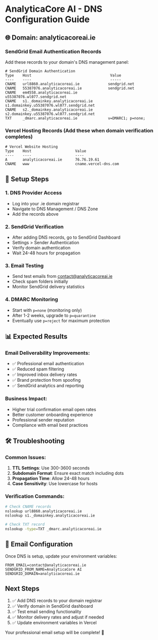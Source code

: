 # AnalyticaCore AI - DNS Configuration Guide

## 🌐 Domain: analyticacoreai.ie

### SendGrid Email Authentication Records

Add these records to your domain's DNS management panel:

```dns
# SendGrid Domain Authentication
Type    Host                                    Value
----    ----                                    -----
CNAME   url8860.analyticacoreai.ie             sendgrid.net
CNAME   55387076.analyticacoreai.ie            sendgrid.net  
CNAME   em4558.analyticacoreai.ie              u55387076.wl077.sendgrid.net
CNAME   s1._domainkey.analyticacoreai.ie       s1.domainkey.u55387076.wl077.sendgrid.net
CNAME   s2._domainkey.analyticacoreai.ie       s2.domainkey.u55387076.wl077.sendgrid.net
TXT     _dmarc.analyticacoreai.ie              v=DMARC1; p=none;
```

### Vercel Hosting Records (Add these when domain verification completes)

```dns
# Vercel Website Hosting
Type    Host                    Value
----    ----                    ----
A       analyticacoreai.ie      76.76.19.61
CNAME   www                     cname.vercel-dns.com
```

## 🔧 Setup Steps

### 1. DNS Provider Access
- Log into your .ie domain registrar
- Navigate to DNS Management / DNS Zone
- Add the records above

### 2. SendGrid Verification
- After adding DNS records, go to SendGrid Dashboard
- Settings > Sender Authentication
- Verify domain authentication
- Wait 24-48 hours for propagation

### 3. Email Testing
- Send test emails from contact@analyticacoreai.ie
- Check spam folders initially
- Monitor SendGrid delivery statistics

### 4. DMARC Monitoring
- Start with `p=none` (monitoring only)
- After 1-2 weeks, upgrade to `p=quarantine`
- Eventually use `p=reject` for maximum protection

## 📊 Expected Results

### Email Deliverability Improvements:
- ✅ Professional email authentication
- ✅ Reduced spam filtering  
- ✅ Improved inbox delivery rates
- ✅ Brand protection from spoofing
- ✅ SendGrid analytics and reporting

### Business Impact:
- Higher trial confirmation email open rates
- Better customer onboarding experience
- Professional sender reputation
- Compliance with email best practices

## 🛠️ Troubleshooting

### Common Issues:
1. **TTL Settings**: Use 300-3600 seconds
2. **Subdomain Format**: Ensure exact match including dots
3. **Propagation Time**: Allow 24-48 hours
4. **Case Sensitivity**: Use lowercase for hosts

### Verification Commands:
```bash
# Check CNAME records
nslookup url8860.analyticacoreai.ie
nslookup s1._domainkey.analyticacoreai.ie

# Check TXT record  
nslookup -type=TXT _dmarc.analyticacoreai.ie
```

## 📧 Email Configuration

Once DNS is setup, update your environment variables:

```env
FROM_EMAIL=contact@analyticacoreai.ie
SENDGRID_FROM_NAME=AnalyticaCore AI
SENDGRID_DOMAIN=analyticacoreai.ie
```

## Next Steps

1. ✅ Add DNS records to your domain registrar
2. ✅ Verify domain in SendGrid dashboard  
3. ✅ Test email sending functionality
4. ✅ Monitor delivery rates and adjust if needed
5. ✅ Update environment variables in Vercel

Your professional email setup will be complete! 🎯
